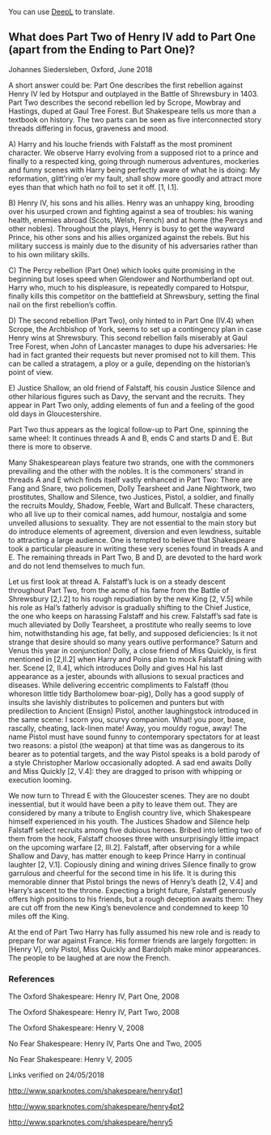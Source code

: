 You can use [DeepL](https://www.deepl.com/translator) to translate.
## What does Part Two of Henry IV add to Part One (apart from the Ending to Part One)?

Johannes Siedersleben, Oxford, June 2018

A short answer could be: Part One describes the first rebellion against Henry IV
led by Hotspur and outplayed in the Battle of Shrewsbury in 1403. 
Part Two describes the second rebellion led by Scrope, Mowbray and Hastings, duped at Gaul
Tree Forest. But Shakespeare tells us more than a textbook on history. The two
parts can be seen as five interconnected story threads differing in focus, graveness and mood.

A) Harry and his louche friends with Falstaff as the most prominent character.
We observe Harry evolving from a supposed riot to a prince and finally to a
respected king, going through numerous adventures, mockeries and funny
scenes with Harry being perfectly aware of what he is doing: My reformation,
glitt’ring o’er my fault, shall show more goodly and attract more eyes than
that which hath no foil to set it off. [1, I.1].

B) Henry IV, his sons and his allies. Henry was an unhappy king, brooding over
his usurped crown and fighting against a sea of troubles: his waning health,
enemies abroad (Scots, Welsh, French) and at home (the Percys and other
nobles). Throughout the plays, Henry is busy to get the wayward Prince, his
other sons and his allies organized against the rebels. But his military success
is mainly due to the disunity of his adversaries rather than to his own military
skills.

C) The Percy rebellion (Part One) which looks quite promising in the beginning
but loses speed when Glendower and Northumberland opt out. Harry who,
much to his displeasure, is repeatedly compared to Hotspur, finally kills this
competitor on the battlefield at Shrewsbury, setting the final nail on the first
rebellion’s coffin.

D) The second rebellion (Part Two), only hinted to in Part One (IV.4) when
Scrope, the Archbishop of York, seems to set up a contingency plan in case
Henry wins at Shrewsbury. This second rebellion fails miserably at Gaul Tree
Forest, when John of Lancaster manages to dupe his adversaries: He had in
fact granted their requests but never promised not to kill them. This can be
called a stratagem, a ploy or a guile, depending on the historian’s point of
view.

E) Justice Shallow, an old friend of Falstaff, his cousin Justice Silence and other
hilarious figures such as Davy, the servant and the recruits. They appear in
Part Two only, adding elements of fun and a feeling of the good old days in
Gloucestershire.

Part Two thus appears as the logical follow-up to Part One, spinning the same
wheel: It continues threads A and B, ends C and starts D and E. But there is more
to observe.

Many Shakespearean plays feature two strands, one with the commoners prevailing and 
the other with the nobles. It is the commoners’ strand in threads A
and E which finds itself vastly enhanced in Part Two: There are Fang and Snare,
two policemen, Dolly Tearsheet and Jane Nightwork, two prostitutes, Shallow
and Silence, two Justices, Pistol, a soldier, and finally the recruits Mouldy,
Shadow, Feeble, Wart and Bullcalf. These characters, who all live up to their
comical names, add humour, nostalgia and some unveiled allusions to sexuality.
They are not essential to the main story but do introduce elements of agreement, 
diversion and even lewdness, suitable to attracting a large audience. One
is tempted to believe that Shakespeare took a particular pleasure in writing these
very scenes found in treads A and E. The remaining threads in Part Two, B and D,
are devoted to the hard work and do not lend themselves to much fun.

Let us first look at thread A. Falstaff’s luck is on a steady descent throughout Part
Two, from the acme of his fame from the Battle of Shrewsbury [2,I.2] to his
rough repudiation by the new King [2, V.5] while his role as Hal’s fatherly advisor
is gradually shifting to the Chief Justice, the one who keeps on harassing Falstaff
and his crew. Falstaff’s sad fate is much alleviated by Dolly Tearsheet, a prostitute 
who really seems to love him, notwithstanding his age, fat belly, and supposed deficiencies: 
Is it not strange that desire should so many years outlive performance? 
Saturn and Venus this year in conjunction! Dolly, a close friend of Miss
Quickly, is first mentioned in [2,II.2] when Harry and Poins plan to mock Falstaff
dining with her. Scene [2, II.4], which introduces Dolly and gives Hal 
his last appearance as a jester, abounds with allusions to sexual practices and diseases. While
delivering eccentric compliments to Falstaff (thou whoreson little tidy Bartholomew boar-pig), 
Dolly has a good supply of insults she lavishly distributes to policemen and punters but with 
predilection to Ancient (Ensign) Pistol, another
laughingstock introduced in the same scene: I scorn you, scurvy companion.
What! you poor, base, rascally, cheating, lack-linen mate! Away, you mouldy
rogue, away! The name Pistol must have sound funny to contemporary spectators for at least two reasons: 
a pistol (the weapon) at that time was as dangerous
to its bearer as to potential targets, and the way Pistol speaks is a bold parody of
a style Christopher Marlow occasionally adopted. A sad end awaits Dolly and
Miss Quickly [2, V.4]: they are dragged to prison with whipping or execution
looming.

We now turn to Thread E with the Gloucester scenes. They are no doubt inessential, 
but it would have been a pity to leave them out. They are considered by
many a tribute to English country live, which Shakespeare himself experienced in
his youth. The Justices Shadow and Silence help Falstaff select recruits among
five dubious heroes. Bribed into letting two of them from the hook, Falstaff
chooses three with unsurprisingly little impact on the upcoming warfare [2, III.2].
Falstaff, after observing for a while Shallow and Davy, has matter enough to keep
Prince Harry in continual laughter [2, V.1]. Copiously dining and wining drives Silence 
finally to grow garrulous and cheerful for the second time in his life. It is
during this memorable dinner that Pistol brings the news of Henry’s death [2, V.4]
and Harry’s ascent to the throne. Expecting a bright future, Falstaff generously
offers high positions to his friends, but a rough deception awaits them: They are
cut off from the new King’s benevolence and condemned to keep 10 miles off
the King.

At the end of Part Two Harry has fully assumed his new role and is ready to prepare 
for war against France. His former friends are largely forgotten: in [Henry V],
only Pistol, Miss Quickly and Bardolph make minor appearances. The people to
be laughed at are now the French.

### References

The Oxford Shakespeare: Henry IV, Part One, 2008

The Oxford Shakespeare: Henry IV, Part Two, 2008

The Oxford Shakespeare: Henry V, 2008

No Fear Shakespeare: Henry IV, Parts One and Two, 2005

No Fear Shakespeare: Henry V, 2005

Links verified on 24/05/2018

http://www.sparknotes.com/shakespeare/henry4pt1

http://www.sparknotes.com/shakespeare/henry4pt2

http://www.sparknotes.com/shakespeare/henry5



